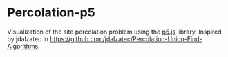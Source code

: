 # Percolation-p5

Visualization of the site percolation problem using the [p5.js](https://p5js.org/) library. Inspired by jdalzatec in https://github.com/jdalzatec/Percolation-Union-Find-Algorithms.
